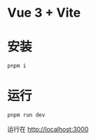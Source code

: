 # Vue 3 + Vite

# 安装

```bash
pnpm i
```

# 运行

```bash
pnpm run dev
```

运行在 <http://localhost:3000>

